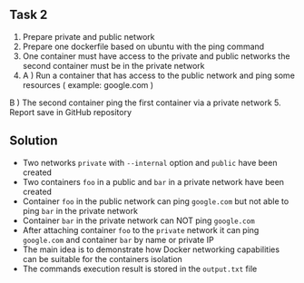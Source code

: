 ## Task 2

1. Prepare private and public network
2. Prepare one dockerfile based on ubuntu with the ping command
3. One container must have access to the private and public networks the second container
must be in the private network
4. A ) Run a container that has access to the public network and ping some resources (
example: google.com )

B ) The second container ping the first container via a private network
5. Report save in GitHub repository

## Solution
- Two networks `private` with `--internal` option and `public` have been created
- Two containers `foo` in a public and `bar` in a private network have been created
- Container `foo` in the public network can ping `google.com` but not able to ping `bar` in the private network
- Container `bar` in the private network can NOT ping `google.com`
- After attaching container `foo` to the `private` network it can ping `google.com` and container `bar` by name or private IP
- The main idea is to demonstrate how Docker networking capabilities can be suitable for the containers isolation 
- The commands execution result is stored in the `output.txt` file